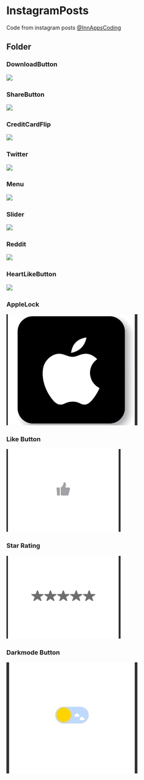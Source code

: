 # InstagramPosts
Code from instagram posts
[@InnAppsCoding](https://www.instagram.com/innappscoding/)

## Folder

### DownloadButton
![](InstaPosts/Gifs/DownloadButton.gif)

### ShareButton
![](InstaPosts/Gifs/ShareButton.gif)

### CreditCardFlip
![](InstaPosts/Gifs/CreditCardFlip.gif)

### Twitter
![](InstaPosts/Gifs/twitter.gif)

### Menu
![](InstaPosts/Gifs/Menu.gif)

### Slider
![](InstaPosts/Gifs/Slider.gif)

### Reddit
![](InstaPosts/Gifs/reddit.gif)


### HeartLikeButton
![](InstaPosts/Gifs/HeartButton.gif)

### AppleLock
![](InstaPosts/Gifs/appleLock.gif)

### Like Button
![](InstaPosts/Gifs/LikeButton.gif)

### Star Rating
![](InstaPosts/Gifs/StaRrating.gif)

### Darkmode Button
![](InstaPosts/Gifs/ToggleButton.gif)
